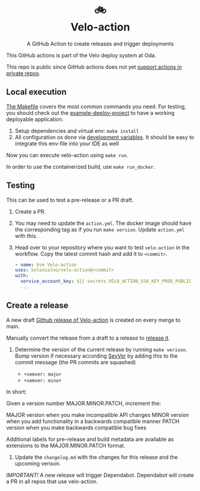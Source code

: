 <h1 align="center">
  🚲 <br>
  Velo-action
</h1>

<p align="center">
  A GitHub Action to create releases and trigger deployments
</p>

This GitHub actions is part of the Velo deploy system at Oda.

This repo is public since GitHub actions does not yet
[support actions in private repos](https://github.com/github/roadmap/issues/74).

## Local execution

[The Makefile](../Makefile) covers the most common commands you need. For testing,
you should check out the [example-deploy-project](https://github.com/kolonialno/example-deploy-project/) to have a working deployable application.

 1. Setup dependencies and virtual env: `make install`
 2. All configuration os done via [development variables](../env.dev-vars). It
    should be easy to integrate this env-file into your IDE as well

Now you can execute velo-action using `make run`.

In order to use the containerized build, use `make run_docker`.

## Testing

This can be used to test a pre-release or a PR draft.

1. Create a PR.
2. You may need to update the `action.yml`. The docker image should have the corresponding tag as if you run `make version`. Update `action.yml` with this.
3. Head over to your repository where you want to test `velo-action` in the workflow. Copy the latest commit hash and add it to `<commit>`.

    ```yaml
   - name: Use Velo-action
    uses: kolonialno/velo-action@<commit>
    with:
      service_account_key: ${{ secrets.VELO_ACTION_GSA_KEY_PROD_PUBLIC }}
      ...
    ```

## Create a release

A new draft [Github release of Velo-action](https://github.com/kolonialno/velo-action/releases) is created on every merge to main.

Manually convert the release from a draft to a release to [release it](https://github.com/kolonialno/velo-action/releases).

1. Determine the version of the current release by running `make verison`.
   Bump version if necessary according [SevVer](https://semver.org/) by adding this to the commit message (the PR commits are squashed)

   - `+semver: major`
   - `+semver: minor`

In short:

Given a version number MAJOR.MINOR.PATCH, increment the:

MAJOR version when you make incompatible API changes
MINOR version when you add functionality in a backwards compatible manner
PATCH version when you make backwards compatible bug fixes

Additional labels for pre-release and build metadata are available as extensions to the MAJOR.MINOR.PATCH format.

1. Update the `changelog.md` with the changes for this release and the upcoming verison.

*IMPORTANT!* A new release will trigger Dependabot. Dependabot will create a PR in all repos that use velo-action.  
